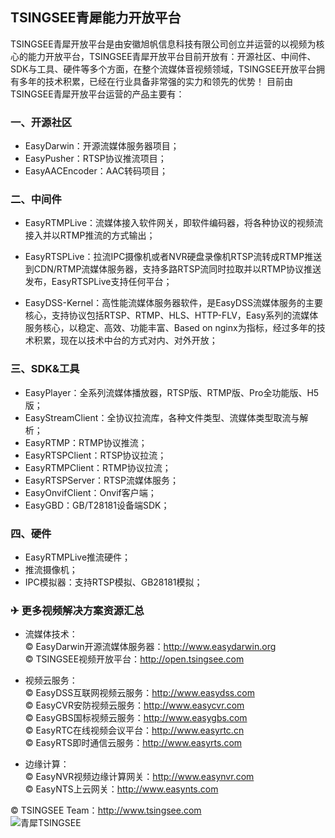 ## TSINGSEE青犀能力开放平台

TSINGSEE青犀开放平台是由安徽旭帆信息科技有限公司创立并运营的以视频为核心的能力开放平台，TSINGSEE青犀开放平台目前开放有：开源社区、中间件、SDK与工具、硬件等多个方面，在整个流媒体音视频领域，TSINGSEE开放平台拥有多年的技术积累，已经在行业具备非常强的实力和领先的优势！
目前由TSINGSEE青犀开放平台运营的产品主要有：

### 一、开源社区

- EasyDarwin：开源流媒体服务器项目；
- EasyPusher：RTSP协议推流项目；
- EasyAACEncoder：AAC转码项目；

### 二、中间件

- EasyRTMPLive：流媒体接入软件网关，即软件编码器，将各种协议的视频流接入并以RTMP推流的方式输出；

- EasyRTSPLive：拉流IPC摄像机或者NVR硬盘录像机RTSP流转成RTMP推送到CDN/RTMP流媒体服务器，支持多路RTSP流同时拉取并以RTMP协议推送发布，EasyRTSPLive支持任何平台；

- EasyDSS-Kernel：高性能流媒体服务器软件，是EasyDSS流媒体服务的主要核心，支持协议包括RTSP、RTMP、HLS、HTTP-FLV，Easy系列的流媒体服务核心，以稳定、高效、功能丰富、Based on nginx为指标，经过多年的技术积累，现在以技术中台的方式对内、对外开放；

### 三、SDK&工具

- EasyPlayer：全系列流媒体播放器，RTSP版、RTMP版、Pro全功能版、H5版；
- EasyStreamClient：全协议拉流库，各种文件类型、流媒体类型取流与解析；
- EasyRTMP：RTMP协议推流；
- EasyRTSPClient：RTSP协议拉流；
- EasyRTMPClient：RTMP协议拉流；
- EasyRTSPServer：RTSP流媒体服务；
- EasyOnvifClient：Onvif客户端；
- EasyGBD：GB/T28181设备端SDK；

### 四、硬件

- EasyRTMPLive推流硬件；
- 推流摄像机；
- IPC模拟器：支持RTSP模拟、GB28181模拟；

### ✈ 更多视频解决方案资源汇总

- 流媒体技术：<br/>
© EasyDarwin开源流媒体服务器：<a href="http://www.easydarwin.org" target="_blank" title="EasyDarwin开源流媒体服务器">http://www.easydarwin.org</a><br/>
© TSINGSEE视频开放平台：<a href="http://open.tsingsee.com" target="_blank" title="TSINGSEE青犀视频开放平台">http://open.tsingsee.com</a><br/>

- 视频云服务：<br/>
© EasyDSS互联网视频云服务：<a href="http://www.easydss.com" target="_blank" title="EasyDSS互联网视频云服务">http://www.easydss.com</a><br/>
© EasyCVR安防视频云服务：<a href="http://www.easycvr.com" target="_blank" title="EasyCVR安防视频云服务">http://www.easycvr.com</a><br/>
© EasyGBS国标视频云服务：<a href="http://www.easygbs.com" target="_blank" title="EasyGBS国标视频云服务">http://www.easygbs.com</a><br/>
© EasyRTC在线视频会议平台：<a href="http://www.easyrtc.cn" target="_blank" title="EasyRTC在线视频会议平台">http://www.easyrtc.cn</a><br/>
© EasyRTS即时通信云服务：<a href="http://www.easyrts.com" target="_blank" title="EasyRTS即时通信云服务">http://www.easyrts.com</a><br/>

- 边缘计算：<br/>
© EasyNVR视频边缘计算网关：<a href="http://www.easynvr.com" target="_blank" title="EasyNVR视频边缘计算网关">http://www.easynvr.com</a><br/>
© EasyNTS上云网关：<a href="http://www.easynts.com" target="_blank" title="EasyNTS上云网关">http://www.easynts.com</a><br/>

© TSINGSEE Team：<a href="http://www.tsingsee.com" target="_blank" title="青犀TSINGSEE">http://www.tsingsee.com</a><br/>
![青犀TSINGSEE](https://imgconvert.csdnimg.cn/aHR0cDovL3d3dy5lYXN5ZGFyd2luLm9yZy9wdWJsaWMvaW1hZ2VzL3RzaW5nc2VlX3FyY29kZV8xNjAuanBn?x-oss-process=image/format,png)
